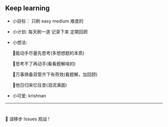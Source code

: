 ## Keep learning

 
- 小目标： 只刷 easy medium 难度的
- 小计划: 每天刷一道 记录下来 定期回顾
- 小想法: 

  💐能动手尽量先思考(多想想题的本质)
  
  💐思考不了再动手(看看题解啥的)
  
  💐万事俱备双管齐下有奇效(看题解，加回顾)
  
  💐他日归来忆往昔(泪流满面)
  
- 小可爱: krishnan


------------------------------------

#

👏 请移步 Issues 观战 !



